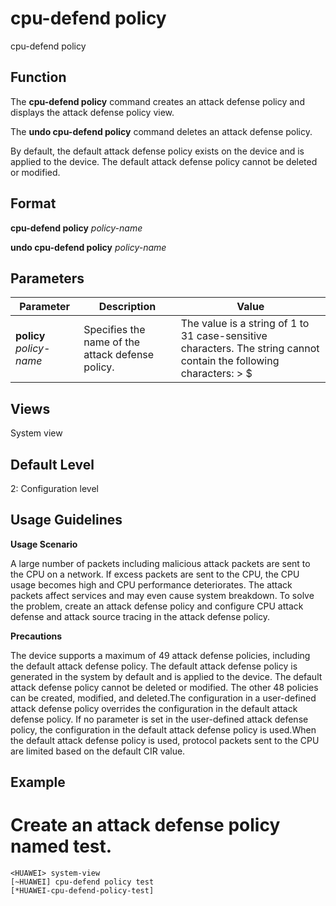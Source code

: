 cpu-defend policy
=================

cpu-defend policy

Function
--------



The **cpu-defend policy** command creates an attack defense policy and displays the attack defense policy view.

The **undo cpu-defend policy** command deletes an attack defense policy.



By default, the default attack defense policy exists on the device and is applied to the device. The default attack defense policy cannot be deleted or modified.


Format
------

**cpu-defend policy** *policy-name*

**undo cpu-defend policy** *policy-name*


Parameters
----------

| Parameter | Description | Value |
| --- | --- | --- |
| **policy** *policy-name* | Specifies the name of the attack defense policy. | The value is a string of 1 to 31 case-sensitive characters. The string cannot contain the following characters: > $ | . The value cannot start with the underscore (\_). When double quotation marks are used around the string, spaces are allowed in the string. |



Views
-----

System view


Default Level
-------------

2: Configuration level


Usage Guidelines
----------------

**Usage Scenario**

A large number of packets including malicious attack packets are sent to the CPU on a network. If excess packets are sent to the CPU, the CPU usage becomes high and CPU performance deteriorates. The attack packets affect services and may even cause system breakdown. To solve the problem, create an attack defense policy and configure CPU attack defense and attack source tracing in the attack defense policy.

**Precautions**

The device supports a maximum of 49 attack defense policies, including the default attack defense policy. The default attack defense policy is generated in the system by default and is applied to the device. The default attack defense policy cannot be deleted or modified. The other 48 policies can be created, modified, and deleted.The configuration in a user-defined attack defense policy overrides the configuration in the default attack defense policy. If no parameter is set in the user-defined attack defense policy, the configuration in the default attack defense policy is used.When the default attack defense policy is used, protocol packets sent to the CPU are limited based on the default CIR value.


Example
-------

# Create an attack defense policy named test.
```
<HUAWEI> system-view
[~HUAWEI] cpu-defend policy test
[*HUAWEI-cpu-defend-policy-test]

```